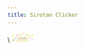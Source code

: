 ```yaml
---
title: Sirotan Clicker
---
```


<div id="SirotanClicker">
\   <img src="/images/sirotan.jpg" width="50">
</div>
<script src="//cdnjs.cloudflare.com/ajax/libs/jquery/1.10.2/jquery.min.js"></script>
<script src="/js/sirotan_clicker.js"></script>

